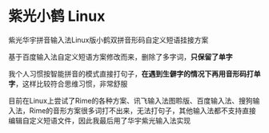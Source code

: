 # 紫光小鹤 Linux

紫光华宇拼音输入法Linux版小鹤双拼音形码自定义短语挂接方案

基于百度输入法自定义短语方案修改而来，删除了多字词，**只保留了单字**

我个人习惯按智能拼音的模式直接打句子，**在遇到生僻字的情况下再用音形码打单字**，这样比较符合思维习惯，非常舒服

目前在Linux上尝试了Rime的各种方案、讯飞输入法图聆版、百度输入法、搜狗输入法，Rime的音形方案很多词打不出来，无法打句子，其他输入法都不支持直接编辑自定义短语文件，因此我最后用了华宇紫光输入法实现
